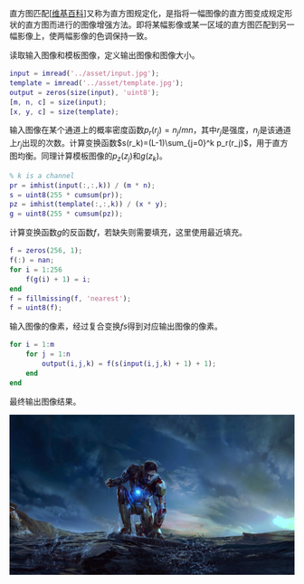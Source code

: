 直方图匹配[[维基百科](https://en.wikipedia.org/wiki/Histogram_matching)]又称为直方图规定化，是指将一幅图像的直方图变成规定形状的直方图而进行的图像增强方法。即将某幅影像或某一区域的直方图匹配到另一幅影像上，使两幅影像的色调保持一致。

读取输入图像和模板图像，定义输出图像和图像大小。

```matlab
input = imread('../asset/input.jpg');
template = imread('../asset/template.jpg');
output = zeros(size(input), 'uint8');
[m, n, c] = size(input);
[x, y, c] = size(template);
```

输入图像在某个通道上的概率密度函数$p_r(r_j)=n_j/mn$，其中$r_j$是强度，$n_j$是该通道上$r_j$出现的次数。计算变换函数$s(r_k)=(L-1)\sum_{j=0}^k p_r(r_j)$，用于直方图均衡。同理计算模板图像的$p_z(z_j)$和$g(z_k)$。

```matlab
% k is a channel
pr = imhist(input(:,:,k)) / (m * n);
s = uint8(255 * cumsum(pr));
pz = imhist(template(:,:,k)) / (x * y);
g = uint8(255 * cumsum(pz));
```

计算变换函数$g$的反函数$f$，若缺失则需要填充，这里使用最近填充。

```matlab
f = zeros(256, 1);
f(:) = nan;
for i = 1:256
	f(g(i) + 1) = i;
end
f = fillmissing(f, 'nearest');
f = uint8(f);
```

输入图像的像素，经过复合变换$fs$得到对应输出图像的像素。

```matlab
for i = 1:m
	for j = 1:n
		output(i,j,k) = f(s(input(i,j,k) + 1) + 1);
	end
end
```

最终输出图像结果。

![output](../asset/output.jpg)